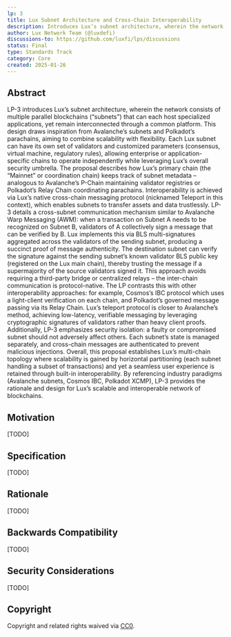 ```yaml
---
lp: 3
title: Lux Subnet Architecture and Cross-Chain Interoperability
description: Introduces Lux’s subnet architecture, wherein the network consists of multiple parallel blockchains (“subnets”) that can each host specialized applications, yet remain interconnected through a common platform.
author: Lux Network Team (@luxdefi)
discussions-to: https://github.com/luxfi/lps/discussions
status: Final
type: Standards Track
category: Core
created: 2025-01-26
---
```


## Abstract

LP-3 introduces Lux’s subnet architecture, wherein the network consists of multiple parallel blockchains (“subnets”) that can each host specialized applications, yet remain interconnected through a common platform. This design draws inspiration from Avalanche’s subnets and Polkadot’s parachains, aiming to combine scalability with flexibility. Each Lux subnet can have its own set of validators and customized parameters (consensus, virtual machine, regulatory rules), allowing enterprise or application-specific chains to operate independently while leveraging Lux’s overall security umbrella. The proposal describes how Lux’s primary chain (the “Mainnet” or coordination chain) keeps track of subnet metadata – analogous to Avalanche’s P-Chain maintaining validator registries or Polkadot’s Relay Chain coordinating parachains. Interoperability is achieved via Lux’s native cross-chain messaging protocol (nicknamed Teleport in this context), which enables subnets to transfer assets and data trustlessly. LP-3 details a cross-subnet communication mechanism similar to Avalanche Warp Messaging (AWM): when a transaction on Subnet A needs to be recognized on Subnet B, validators of A collectively sign a message that can be verified by B. Lux implements this via BLS multi-signatures aggregated across the validators of the sending subnet, producing a succinct proof of message authenticity. The destination subnet can verify the signature against the sending subnet’s known validator BLS public key (registered on the Lux main chain), thereby trusting the message if a supermajority of the source validators signed it. This approach avoids requiring a third-party bridge or centralized relays – the inter-chain communication is protocol-native. The LP contrasts this with other interoperability approaches: for example, Cosmos’s IBC protocol which uses a light-client verification on each chain, and Polkadot’s governed message passing via its Relay Chain. Lux’s teleport protocol is closer to Avalanche’s method, achieving low-latency, verifiable messaging by leveraging cryptographic signatures of validators rather than heavy client proofs. Additionally, LP-3 emphasizes security isolation: a faulty or compromised subnet should not adversely affect others. Each subnet’s state is managed separately, and cross-chain messages are authenticated to prevent malicious injections. Overall, this proposal establishes Lux’s multi-chain topology where scalability is gained by horizontal partitioning (each subnet handling a subset of transactions) and yet a seamless user experience is retained through built-in interoperability. By referencing industry paradigms (Avalanche subnets, Cosmos IBC, Polkadot XCMP), LP-3 provides the rationale and design for Lux’s scalable and interoperable network of blockchains.

## Motivation

[TODO]

## Specification

[TODO]

## Rationale

[TODO]

## Backwards Compatibility

[TODO]

## Security Considerations

[TODO]

## Copyright

Copyright and related rights waived via [CC0](../LICENSE.md).
